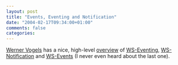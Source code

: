```yaml
---
layout: post
title: "Events, Eventing and Notification"
date: "2004-02-17T09:34:00+01:00"
comments: false
categories: 
---
```


<p><a href="http://weblogs.cs.cornell.edu/AllThingsDistributed/">Werner Vogels</a> has a nice, high-level <a href="http://weblogs.cs.cornell.edu/AllThingsDistributed/archives/000388.html">overview</a> of <a href="http://msdn.microsoft.com/library/default.asp?url=/library/en-us/dnglobspec/html/ws-eventing.asp">WS-Eventing</a>, <a href="http://www.ibm.com/developerworks/library/ws-resource/ws-notification.pdf">WS-Notification</a> and <a href="http://devresource.hp.com/drc/specifications/wsmf/WS-Events.pdf">WS-Events</a> (I never even heard about the last one).</p>


